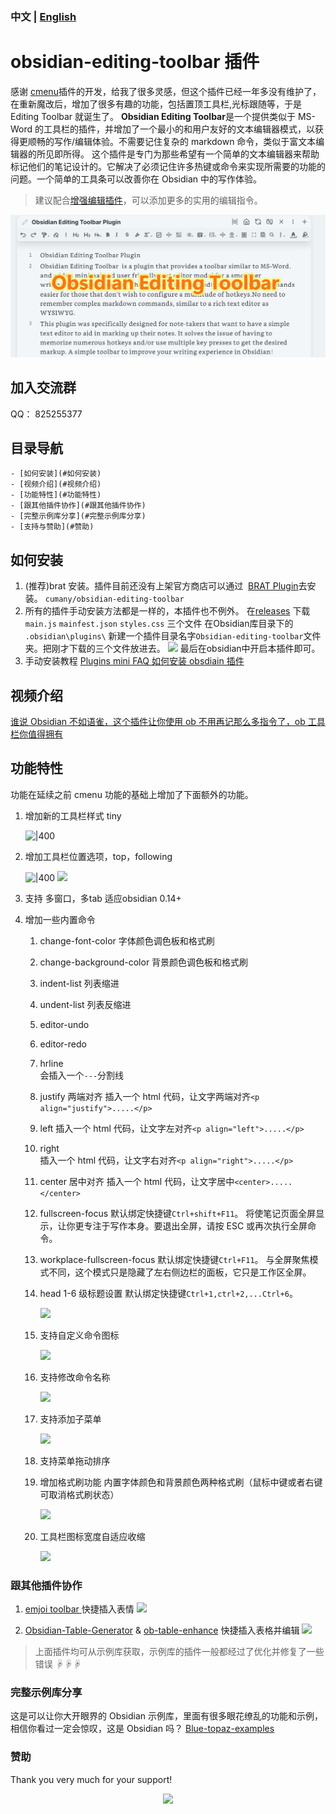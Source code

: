 ### 中文 | [English](./README.md)

# obsidian-editing-toolbar 插件

感谢 [cmenu](https://github.com/chetachiezikeuzor/cMenu-Plugin)插件的开发，给我了很多灵感，但这个插件已经一年多没有维护了，在重新魔改后，增加了很多有趣的功能，包括置顶工具栏,光标跟随等，于是  Editing Toolbar 就诞生了。
**Obsidian Editing Toolbar**是一个提供类似于 MS-Word 的工具栏的插件，并增加了一个最小的和用户友好的文本编辑器模式，以获得更顺畅的写作/编辑体验。不需要记住复杂的 markdown 命令，类似于富文本编辑器的所见即所得。
这个插件是专门为那些希望有一个简单的文本编辑器来帮助标记他们的笔记设计的。它解决了必须记住许多热键或命令来实现所需要的功能的问题。一个简单的工具条可以改善你在 Obsidian 中的写作体验。

> 建议配合[增强编辑插件](https://github.com/obsidian-canzi/Enhanced-editing)，可以添加更多的实用的编辑指令。

![](editing-toolbar-demo.gif)

## 加入交流群

QQ： 825255377

## 目录导航

    - [如何安装](#如何安装)
    - [视频介绍](#视频介绍)
    - [功能特性](#功能特性)
    - [跟其他插件协作](#跟其他插件协作)
    - [完整示例库分享](#完整示例库分享)
    - [支持与赞助](#赞助)

## 如何安装

1.  (推荐)brat 安装。插件目前还没有上架官方商店可以通过  [BRAT Plugin](https://obsidian.md/plugins?id=obsidian42-brat)去安装。
    `cumany/obsidian-editing-toolbar`
2.  所有的插件手动安装方法都是一样的，本插件也不例外。 
    在[releases](https://github.com/cumany/obsidian-editing-toolbar/releases) 下载 `main.js` `mainfest.json` `styles.css` 三个文件
    在Obsidian库目录下的 `.obsidian\plugins\` 新建一个插件目录名字`Obsidian-editing-toolbar`文件夹。把刚才下载的三个文件放进去。
     ![](https://ghproxy.net/https://raw.githubusercontent.com/cumany/cumany/main/pic/202209221441394.png)
    最后在obsidian中开启本插件即可。
3.  手动安装教程
    [Plugins mini FAQ ](https://forum.obsidian.md/t/plugins-mini-faq/7737)
    [如何安装 obsdiain 插件](https://publish.obsidian.md/chinesehelp/01+2021%E6%96%B0%E6%95%99%E7%A8%8B/%E5%A6%82%E4%BD%95%E5%AE%89%E8%A3%85obsdiain%E6%8F%92%E4%BB%B6)

## 视频介绍

[谁说 Obsidian 不如语雀，这个插件让你使用 ob 不用再记那么多指令了，ob 工具栏你值得拥有](https://www.bilibili.com/video/BV1mY4y1T7g2/)

## 功能特性

功能在延续之前 cmenu 功能的基础上增加了下面额外的功能。

1. 增加新的工具栏样式 tiny

   ![|400](https://ghproxy.net/https://raw.githubusercontent.com/cumany/cumany/main//pic/202209071131715.png)
2. 增加工具栏位置选项，top，following

   ![|400](https://ghproxy.net/https://raw.githubusercontent.com/cumany/cumany/main//pic/202209071133753.png)
   ![](https://ghproxy.net/https://raw.githubusercontent.com/cumany/cumany/main//pic/202209071751006.gif)

3. 支持 多窗口，多tab 适应obsidian 0.14+

4. 增加一些内置命令
   1. change-font-color
    字体颜色调色板和格式刷
   2. change-background-color
   背景颜色调色板和格式刷
   3. indent-list
   列表缩进
   4. undent-list
   列表反缩进
   5. editor-undo
   6. editor-redo
   7. hrline  
      会插入一个`---`分割线
   8. justify 两端对齐
      插入一个 html 代码，让文字两端对齐`<p align="justify">.....</p>`
   9. left
      插入一个 html 代码，让文字左对齐`<p align="left">.....</p>`
   10.  right  
        插入一个 html 代码，让文字右对齐`<p align="right">.....</p>`
   11.  center 居中对齐
       插入一个 html 代码，让文字居中`<center>.....</center>`
   12.  fullscreen-focus
       默认绑定快捷键`Ctrl+shift+F11`。
       将使笔记页面全屏显示，让你更专注于写作本身。要退出全屏，请按 ESC 或再次执行全屏命令。
   13.  workplace-fullscreen-focus
       默认绑定快捷键`Ctrl+F11`。
       与全屏聚焦模式不同，这个模式只是隐藏了左右侧边栏的面板，它只是工作区全屏。
   14. head 1-6 级标题设置
       默认绑定快捷键`Ctrl+1,ctrl+2,...Ctrl+6`。

       ![](https://ghproxy.net/https://raw.githubusercontent.com/cumany/cumany/main//pic/202209071707695.png)
   15. 支持自定义命令图标

       ![](https://ghproxy.net/https://raw.githubusercontent.com/cumany/cumany/main//pic/202209071717111.gif)
   16. 支持修改命令名称

       ![](https://ghproxy.net/https://raw.githubusercontent.com/cumany/cumany/main//pic/202209071720159.gif)
   17. 支持添加子菜单

       ![](https://ghproxy.net/https://raw.githubusercontent.com/cumany/cumany/main//pic/202209071722207.gif)
   18. 支持菜单拖动排序
   19. 增加格式刷功能 内置字体颜色和背景颜色两种格式刷（鼠标中键或者右键可取消格式刷状态）

       ![](https://ghproxy.net/https://raw.githubusercontent.com/cumany/cumany/main//pic/202209071731151.gif)
   20. 工具栏图标宽度自适应收缩
   
       ![](https://ghproxy.net/https://raw.githubusercontent.com/cumany/cumany/main/pic/202209072157728.gif)

### 跟其他插件协作

1. [emjoi toolbar ](obsidian://show-plugin?id=obsidian-emoji-toolbar)快捷插入表情
   ![](https://ghproxy.net/https://raw.githubusercontent.com/cumany/cumany/main/pic/202209092001600.gif)


2.  [Obsidian-Table-Generator](https://github.com/Quorafind/Obsidian-Table-Generator/)  & [ob-table-enhance](https://github.com/Stardusten/ob-table-enhancer) 快捷插入表格并编辑
   ![](https://ghproxy.net/https://raw.githubusercontent.com/cumany/cumany/main/pic/202209092008571.gif)

> 上面插件均可从示例库获取，示例库的插件一般都经过了优化并修复了一些错误
☟☟☟
### 完整示例库分享

这是可以让你大开眼界的 Obsidian 示例库，里面有很多眼花缭乱的功能和示例，相信你看过一定会惊叹，这是 Obsidian 吗？
[Blue-topaz-examples](https://github.com/cumany/Blue-topaz-examples)

### 赞助

Thank you very much for your support!

<div align="center">
<img src="https://ghproxy.net/https://raw.githubusercontent.com/cumany/cumany/main/pic/202209192228895.png" width="400px">
</div>
